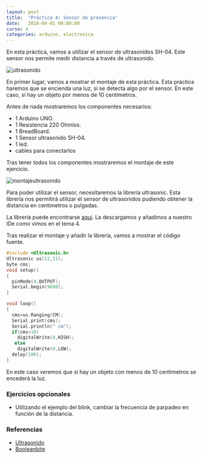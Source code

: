 ```yaml
---
layout: post
title:  "Práctica 4: Sensor de presencia"
date:   2016-04-01 00:00:00
curso: 4
categories: arduino, electronica
---
```


En esta práctica, vamos a utilizar el sensor de ultrasonidos SH-04. Este sensor nos permite medir distancia a través de ultrasonido.

![ultrasonido]({{site.url}}/resources/arduino/practica4/sensorultrasonido.png)

En primer lugar, vamos a mostrar el montaje de esta práctica. Esta práctica haremos que se encienda una luz, si se detecta algo por el sensor. En este caso, si hay un objeto por menos de 10 centimetros.

Antes de nada mostraremos los componentes necesarios:

* 1 Arduino UNO.
* 1 Resistencia 220 Ohmios.
* 1 BreadBoard.
* 1 Sensor ultrasonido SH-04.
* 1 led.
* cables para conectarlos

Tras tener todos los componentes mostraremos el montaje de este ejercicio.

![montajeultrasonido]({{site.url}}/resources/arduino/practica4/montajrepractica4.png)

Para poder utilizar el sensor, necesitaremos la librería ultrasonic. Esta librería nos permitirá utilizar el sensor de ultrasonidos pudiendo obtener la distancia en centimetros o pulgadas.

La librería puede encontrarse [aqui]({{site.url}}/resources/practica4/Ultrasonic.zip). La descargamos y añadimos a nuestro IDe como vimos en el tema 4.

Tras realizar el montaje y añadir la librería, vamos a mostrar el código fuente.

```c
#include <Ultrasonic.h>
Ultrasonic us(12,11);
byte cms;
void setup()
{
  pinMode(4,OUTPUT);
  Serial.begin(9600);
}

void loop()
{
  cms=us.Ranging(CM);
  Serial.print(cms);
  Serial.println(" cm");
  if(cms<10)
    digitalWrite(8,HIGH);
   else
    digitalWrite(8,LOW);
  delay(100);
}

```

En este caso veremos que si hay un objeto con menos de 10 centimetros se encederá la luz.

### Ejercicios opcionales

* Utilizando el ejemplo del blink, cambiar la frecuencia de parpadeo en función de la distancia.

### Referencias

* [Ultrasonido](http://playground.arduino.cc/Main/UltrasonicSensor)
* [Booleanbite](http://booleanbite.com)